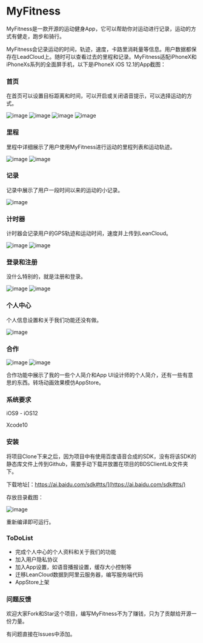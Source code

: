 # MyFitness

MyFitness是一款开源的运动健身App，它可以帮助你对运动进行记录，运动的方式有健走，跑步和骑行。

MyFitness会记录运动的时间，轨迹，速度，卡路里消耗量等信息。用户数据都保存在LeadCloud上。随时可以查看过去的里程和记录。MyFitness适配iPhoneX和iPhoneXs系列的全面屏手机，以下是iPhoneX iOS 12.1的App截图：

### 首页
在首页可以设置目标距离和时间，可以开启或关闭语音提示，可以选择运动的方式。

![image](http://lc-gytbbdn5.cn-n1.lcfile.com/49f3dc461c9489b6f4f4.png)
![image](http://lc-gytbbdn5.cn-n1.lcfile.com/b64fecdeb13577b7167b.png)
![image](http://lc-gytbbdn5.cn-n1.lcfile.com/61f27841d186e2affba9.png)
![image](http://lc-gytbbdn5.cn-n1.lcfile.com/b0104db18b973c83ed5e.png)

### 里程

里程中详细展示了用户使用MyFitness进行运动的里程列表和运动轨迹。

![image](http://lc-gytbbdn5.cn-n1.lcfile.com/0a71d192d37d67d3186f.png)
![image](http://lc-gytbbdn5.cn-n1.lcfile.com/af8dddade606fc738d39.png)

### 记录

记录中展示了用户一段时间以来的运动的小记录。

![image](http://lc-gytbbdn5.cn-n1.lcfile.com/9904ca1d9d84401c6569.png)

### 计时器

计时器会记录用户的GPS轨迹和运动时间，速度并上传到LeanCloud。

![image](http://lc-gytbbdn5.cn-n1.lcfile.com/ad039b11dcf51a9a565f.png)
![image](http://lc-gytbbdn5.cn-n1.lcfile.com/24ac91fb74515a09d106.png)

### 登录和注册

没什么特别的，就是注册和登录。

![image](http://lc-gytbbdn5.cn-n1.lcfile.com/dddada9d5f83b2236189.png)
![image](http://lc-gytbbdn5.cn-n1.lcfile.com/1bfc01be24ce61a4e822.png)

### 个人中心

个人信息设置和关于我们功能还没有做。

![image](http://lc-gytbbdn5.cn-n1.lcfile.com/4501156ab2acb5648a61.png)

### 合作

![image](http://lc-gytbbdn5.cn-n1.lcfile.com/b9e7b493597d20b02150.png)
![image](http://lc-gytbbdn5.cn-n1.lcfile.com/7c58653ee9fed3798220.png)

合作功能中展示了我的一些个人简介和App UI设计师的个人简介，还有一些有意思的东西。转场动画效果模仿AppStore。

### 系统要求
iOS9 - iOS12

Xcode10

### 安装
将项目Clone下来之后，因为项目中有使用百度语音合成的SDK，没有将该SDK的静态库文件上传到Github，需要手动下载并放置在项目的BDSClientLib文件夹下。

下载地址[：https://ai.baidu.com/sdk#tts/](https://ai.baidu.com/sdk#tts/)

存放目录截图：

![image](http://lc-gytbbdn5.cn-n1.lcfile.com/e9da7ec74f3ece1be00d.png)

重新编译即可运行。

### ToDoList

- 完成个人中心的个人资料和关于我们的功能
- 加入用户隐私协议
- 加入App设置，如语音播报设置，缓存大小控制等
- 迁移LeanCloud数据到阿里云服务器，编写服务端代码
- AppStore上架

### 问题反馈

欢迎大家Fork和Star这个项目，编写MyFitness不为了赚钱，只为了贡献给开源一份力量。

有问题直接在Issues中添加。




